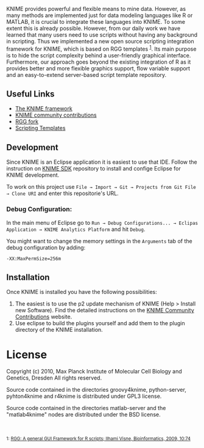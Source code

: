 KNIME provides powerful and flexible means to mine data. However, as many methods are implemented just for data modeling languages like R or MATLAB, it is crucial to integrate these languages into KNIME. To some extent this is already possible. However, from our daily work we have learned that many users need to use scripts without having any background in scripting. Thus we implemented a new open source scripting integration framework for KNIME, which is based on RGG templates <sup>[1][RGG: A general GUI Framework for R scripts; Ilhami Visne, Bioinformatics, 2009, 10:74]</sup>. Its main purpose is to hide the script complexity behind a user-friendly graphical interface. Furthermore, our approach goes beyond the existing integration of R as it provides better and more flexible graphics support, flow variable support and an easy-to-extend server-based script template repository.


[RGG: A general GUI Framework for R scripts; Ilhami Visne, Bioinformatics, 2009, 10:74]: https://bmcbioinformatics.biomedcentral.com/articles/10.1186/1471-2105-10-74


## Useful Links
* [The KNIME framework](www.knime.org)
* [KNIME community contributions]
* [RGG fork](https://github.com/knime-mpicbg/rgg)
* [Scripting Templates](https://github.com/knime-mpicbg/scripting-templates)


## Development
Since KNIME is an Eclipse application it is easiest to use that IDE. Follow the instruction on [KNIME SDK](https://github.com/knime/knime-sdk-setup) repository to install and confige Eclipse for KNIME development.


To work on this project use `File → Import → Git → Projects from Git File → Clone URI` and enter this repositorie's URL.


### Debug Configuration:

In the main menu of Eclipse go to `Run → Debug Configurations... → Eclipas Application → KNIME Analytics Platform` and hit `Debug`.

You might want to change the memory settings in the `Arguments` tab of the debug configuration by adding:

    -XX:MaxPermSize=256m


## Installation
Once KNIME is installed you have the following possibilities:

1. The easiest is to use the p2 update mechanism of KNIME (Help > Install new Software). Find the detailed instructions on the [KNIME Community Contributions](https://www.knime.com/community/scripting) website.
2. Use eclipse to build the plugins yourself and add them to the plugin directory of the KNIME installation.



# License
Copyright (c) 2010, Max Planck Institute of Molecular Cell Biology and Genetics, Dresden
All rights reserved.

Source code contained in the directories groovy4knime, python-server, pyhton4knime and r4knime is distributed under GPL3 license.

Source code contained in the directories matlab-server and the "matlab4knime" nodes are distributed under the BSD license.


 
<br/><br/>
<sup>1: [RGG: A general GUI Framework for R scripts; Ilhami Visne, Bioinformatics, 2009, 10:74]</sup>

[KNIME Community Contributions]: https://www.knime.com/community/scripting
